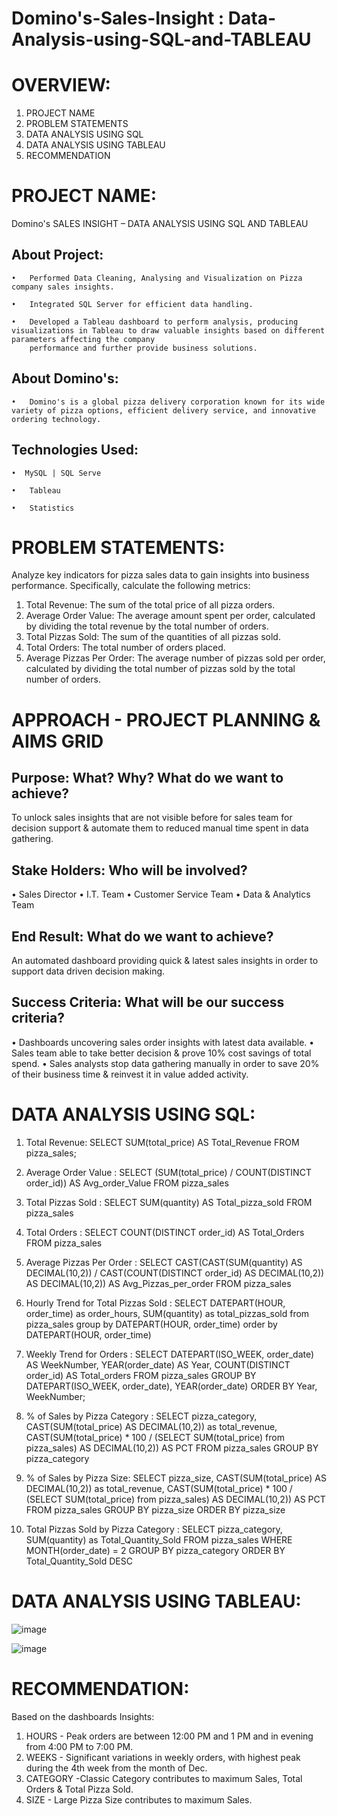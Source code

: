 # Domino's-Sales-Insight : Data-Analysis-using-SQL-and-TABLEAU

# OVERVIEW:
1. PROJECT NAME
2. PROBLEM STATEMENTS
3. DATA ANALYSIS USING SQL
4. DATA ANALYSIS USING TABLEAU
5. RECOMMENDATION


# PROJECT NAME:
Domino's SALES INSIGHT – DATA ANALYSIS USING SQL AND TABLEAU

## About Project:

    •	Performed Data Cleaning, Analysing and Visualization on Pizza company sales insights.

    •	Integrated SQL Server for efficient data handling.
            
    •	Developed a Tableau dashboard to perform analysis, producing visualizations in Tableau to draw valuable insights based on different parameters affecting the company 
        performance and further provide business solutions.
            
## About Domino's:

    •	Domino's is a global pizza delivery corporation known for its wide variety of pizza options, efficient delivery service, and innovative ordering technology.

## Technologies Used:

    •  MySQL | SQL Serve

    •	Tableau

    •	Statistics

# PROBLEM STATEMENTS:

Analyze key indicators for pizza sales data to gain insights into business performance. Specifically, calculate the following metrics:

1. Total Revenue: The sum of the total price of all pizza orders.
2. Average Order Value: The average amount spent per order, calculated by dividing the total revenue by the total number of orders.
4. Total Pizzas Sold: The sum of the quantities of all pizzas sold.
5. Total Orders: The total number of orders placed.
6. Average Pizzas Per Order: The average number of pizzas sold per order, calculated by dividing the total number of pizzas sold by the total number of orders.

# APPROACH - PROJECT PLANNING & AIMS GRID

## Purpose: What? Why? What do we want to achieve?
To unlock sales insights that are not visible before for sales team for decision support & automate them to reduced manual time spent in data gathering.

## Stake Holders: Who will be involved?
 •	Sales Director
 •	I.T. Team
 •	Customer Service Team
 •	Data & Analytics Team

## End Result: What do we want to achieve?
An automated dashboard providing quick & latest sales insights in order to support data driven decision making.

## Success Criteria: What will be our success criteria?
  •	Dashboards uncovering sales order insights with latest data available.
  •	Sales team able to take better decision & prove 10% cost savings of total spend.
  •	Sales analysts stop data gathering manually in order to save 20% of their business time & reinvest it in value added activity.


# DATA ANALYSIS USING SQL:
1. Total Revenue:
SELECT SUM(total_price) AS Total_Revenue FROM pizza_sales;

2. Average Order Value :
SELECT (SUM(total_price) / COUNT(DISTINCT order_id)) AS Avg_order_Value FROM pizza_sales

3. Total Pizzas Sold :
SELECT SUM(quantity) AS Total_pizza_sold FROM pizza_sales

4. Total Orders :
SELECT COUNT(DISTINCT order_id) AS Total_Orders FROM pizza_sales

5. Average Pizzas Per Order :
SELECT CAST(CAST(SUM(quantity) AS DECIMAL(10,2)) / 
CAST(COUNT(DISTINCT order_id) AS DECIMAL(10,2)) AS DECIMAL(10,2))
AS Avg_Pizzas_per_order
FROM pizza_sales

6. Hourly Trend for Total Pizzas Sold :
SELECT DATEPART(HOUR, order_time) as order_hours, SUM(quantity) as total_pizzas_sold
from pizza_sales
group by DATEPART(HOUR, order_time)
order by DATEPART(HOUR, order_time)

8. Weekly Trend for Orders :
SELECT 
    DATEPART(ISO_WEEK, order_date) AS WeekNumber,
    YEAR(order_date) AS Year,
    COUNT(DISTINCT order_id) AS Total_orders
FROM 
    pizza_sales
GROUP BY 
    DATEPART(ISO_WEEK, order_date),
    YEAR(order_date)
ORDER BY 
    Year, WeekNumber;

9. % of Sales by Pizza Category :
SELECT pizza_category, CAST(SUM(total_price) AS DECIMAL(10,2)) as total_revenue,
CAST(SUM(total_price) * 100 / (SELECT SUM(total_price) from pizza_sales) AS DECIMAL(10,2)) AS PCT
FROM pizza_sales
GROUP BY pizza_category

10. % of Sales by Pizza Size:
SELECT pizza_size, CAST(SUM(total_price) AS DECIMAL(10,2)) as total_revenue,
CAST(SUM(total_price) * 100 / (SELECT SUM(total_price) from pizza_sales) AS DECIMAL(10,2)) AS PCT
FROM pizza_sales
GROUP BY pizza_size
ORDER BY pizza_size

11. Total Pizzas Sold by Pizza Category :
SELECT pizza_category, SUM(quantity) as Total_Quantity_Sold
FROM pizza_sales
WHERE MONTH(order_date) = 2
GROUP BY pizza_category
ORDER BY Total_Quantity_Sold DESC








# DATA ANALYSIS USING TABLEAU:


![image](https://github.com/priyaljain04/Dominos-Sales/assets/44484014/367f01b0-cf5d-493a-b28d-28457663ead2)


![image](https://github.com/priyaljain04/Dominos-Sales/assets/44484014/7929440a-7d31-451b-9b62-6c774602ff57)






# RECOMMENDATION:
Based on the dashboards Insights:
1. HOURS - Peak orders are between 12:00 PM and 1 PM and in evening from 4:00 PM to 7:00 PM. 
2. WEEKS - Significant variations in weekly orders, with highest peak during the 4th week from the month of Dec.
3. CATEGORY -Classic Category contributes to maximum Sales, Total Orders & Total Pizza Sold.
4. SIZE - Large Pizza Size contributes to maximum Sales.
